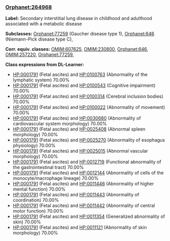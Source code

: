 
### [Orphanet:264968](http://www.orpha.net/ORDO/Orphanet_264968)
**Label:** Secondary interstitial lung disease in childhood and adulthood associated with a metabolic disease

**Subclasses:** [Orphanet:77259](http://www.orpha.net/ORDO/Orphanet_77259) (Gaucher disease type 1), [Orphanet:646](http://www.orpha.net/ORDO/Orphanet_646) (Niemann-Pick disease type C), 

**Corr. equiv. classes:** [OMIM:607625](http://purl.obolibrary.org/obo/OMIM_607625), [OMIM:230800](http://purl.obolibrary.org/obo/OMIM_230800), [Orphanet:646](http://www.orpha.net/ORDO/Orphanet_646), [OMIM:257220](http://purl.obolibrary.org/obo/OMIM_257220), [Orphanet:77259](http://www.orpha.net/ORDO/Orphanet_77259), 

**Class expressions from DL-Learner:**

- [HP:0001791](http://purl.obolibrary.org/obo/HP_0001791) (Fetal ascites) and [HP:0100763](http://purl.obolibrary.org/obo/HP_0100763) (Abnormality of the lymphatic system) 70.00%
- [HP:0001791](http://purl.obolibrary.org/obo/HP_0001791) (Fetal ascites) and [HP:0100543](http://purl.obolibrary.org/obo/HP_0100543) (Cognitive impairment) 70.00%
- [HP:0001791](http://purl.obolibrary.org/obo/HP_0001791) (Fetal ascites) and [HP:0100314](http://purl.obolibrary.org/obo/HP_0100314) (Cerebral inclusion bodies) 70.00%
- [HP:0001791](http://purl.obolibrary.org/obo/HP_0001791) (Fetal ascites) and [HP:0100022](http://purl.obolibrary.org/obo/HP_0100022) (Abnormality of movement) 70.00%
- [HP:0001791](http://purl.obolibrary.org/obo/HP_0001791) (Fetal ascites) and [HP:0030680](http://purl.obolibrary.org/obo/HP_0030680) (Abnormality of cardiovascular system morphology) 70.00%
- [HP:0001791](http://purl.obolibrary.org/obo/HP_0001791) (Fetal ascites) and [HP:0025408](http://purl.obolibrary.org/obo/HP_0025408) (Abnormal spleen morphology) 70.00%
- [HP:0001791](http://purl.obolibrary.org/obo/HP_0001791) (Fetal ascites) and [HP:0025270](http://purl.obolibrary.org/obo/HP_0025270) (Abnormality of esophagus physiology) 70.00%
- [HP:0001791](http://purl.obolibrary.org/obo/HP_0001791) (Fetal ascites) and [HP:0025015](http://purl.obolibrary.org/obo/HP_0025015) (Abnormal vascular morphology) 70.00%
- [HP:0001791](http://purl.obolibrary.org/obo/HP_0001791) (Fetal ascites) and [HP:0012719](http://purl.obolibrary.org/obo/HP_0012719) (Functional abnormality of the gastrointestinal tract) 70.00%
- [HP:0001791](http://purl.obolibrary.org/obo/HP_0001791) (Fetal ascites) and [HP:0012144](http://purl.obolibrary.org/obo/HP_0012144) (Abnormality of cells of the monocyte/macrophage lineage) 70.00%
- [HP:0001791](http://purl.obolibrary.org/obo/HP_0001791) (Fetal ascites) and [HP:0011446](http://purl.obolibrary.org/obo/HP_0011446) (Abnormality of higher mental function) 70.00%
- [HP:0001791](http://purl.obolibrary.org/obo/HP_0001791) (Fetal ascites) and [HP:0011443](http://purl.obolibrary.org/obo/HP_0011443) (Abnormality of coordination) 70.00%
- [HP:0001791](http://purl.obolibrary.org/obo/HP_0001791) (Fetal ascites) and [HP:0011442](http://purl.obolibrary.org/obo/HP_0011442) (Abnormality of central motor function) 70.00%
- [HP:0001791](http://purl.obolibrary.org/obo/HP_0001791) (Fetal ascites) and [HP:0011354](http://purl.obolibrary.org/obo/HP_0011354) (Generalized abnormality of skin) 70.00%
- [HP:0001791](http://purl.obolibrary.org/obo/HP_0001791) (Fetal ascites) and [HP:0011121](http://purl.obolibrary.org/obo/HP_0011121) (Abnormality of skin morphology) 70.00%


